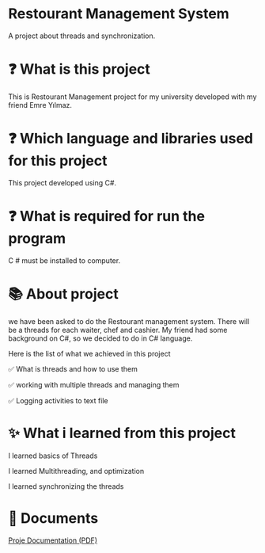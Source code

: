  # Restourant Management System
  A project about threads and synchronization.

 # :question: What is this project
 This is Restourant Management project for my university developed with my friend Emre Yılmaz.

 # :question: Which language and libraries used for this project
 This project developed using C#.

 # :question: What is required for run the program
  C # must be installed to computer.

 # :books: About project
  we have been asked to do the Restourant management system. There will be a threads for each waiter, chef and cashier. My friend had some background on C#, so we decided to do in C# language.

  Here is the list of what we achieved in this project

  :white_check_mark: What is threads and how to use them

  :white_check_mark: working with multiple threads and managing them

  :white_check_mark: Logging activities to text file
  
 # :sparkles: What i learned from this project
  
  I learned basics of Threads

  I learned Multithreading, and optimization

  I learned synchronizing the threads

# :paperclip: Documents

[Proje Documentation (PDF)](https://github.com/SellTrack/Restaurant-Management-System/blob/main/Restourant%20Management%20System/Yazlab%2023-24%20Fall%20v1.pdf)
